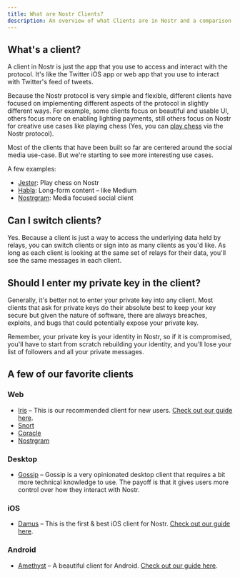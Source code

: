 ```yaml
---
title: What are Nostr Clients?
description: An overview of what Clients are in Nostr and a comparison of a few of our favorites.
---
```


## What's a client?

A client in Nostr is just the app that you use to access and interact with the protocol. It's like the Twitter iOS app or web app that you use to interact with Twitter's feed of tweets.

Because the Nostr protocol is very simple and flexible, different clients have focused on implementing different aspects of the protocol in slightly different ways. For example, some clients focus on beautiful and usable UI, others focus more on enabling lighting payments, still others focus on Nostr for creative use cases like playing chess (Yes, you can [play chess](https://jesterui.github.io/) via the Nostr protocol).

Most of the clients that have been built so far are centered around the social media use-case. But we're starting to see more interesting use cases.

A few examples:

-   [Jester](https://jesterui.github.io/): Play chess on Nostr
-   [Habla](https://habla.news/): Long-form content – like Medium
-   [Nostrgram](https://nostrgram.co/): Media focused social client

## Can I switch clients?

Yes. Because a client is just a way to access the underlying data held by relays, you can switch clients or sign into as many clients as you'd like. As long as each client is looking at the same set of relays for their data, you'll see the same messages in each client.

## Should I enter my private key in the client?

Generally, it's better not to enter your private key into any client. Most clients that ask for private keys do their absolute best to keep your key secure but given the nature of software, there are always breaches, exploits, and bugs that could potentially expose your private key.

Remember, your private key is your identity in Nostr, so if it is compromised, you'll have to start from scratch rebuilding your identity, and you'll lose your list of followers and all your private messages.

## A few of our favorite clients

### Web

-   [Iris](https://iris.to) – This is our recommended client for new users. [Check out our guide here](/en/guides/iris).
-   [Snort](https://snort.social/)
-   [Coracle](https://coracle.social/)
-   [Nostrgram](https://nostrgram.co/)

### Desktop

-   [Gossip](https://www.github.com/mikedilger/gossip) – Gossip is a very opinionated desktop client that requires a bit more technical knowledge to use. The payoff is that it gives users more control over how they interact with Nostr.

### iOS

-   [Damus](https://apps.apple.com/app/damus/id1628663131) – This is the first & best iOS client for Nostr. [Check out our guide here](/en/guides/damus).

### Android

-   [Amethyst](https://play.google.com/store/apps/details?id=com.vitorpamplona.amethyst) – A beautiful client for Android. [Check out our guide here](/en/guides/amethyst).
